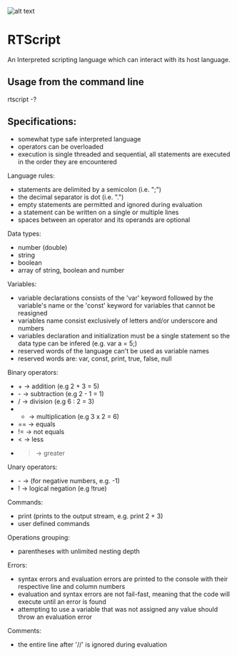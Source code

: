 ![alt text](https://github.com/miroiu/rt-script/blob/master/RTScript/icon.ico "RTScript logo")
# RTScript
An Interpreted scripting language which can interact with its host language.

## Usage from the command line
rtscript -?

## Specifications:
  - somewhat type safe interpreted language
  - operators can be overloaded
  - execution is single threaded and sequential, all statements are executed in the order they are encountered
  
Language rules: 
  - statements are delimited by a semicolon (i.e. ";")
  - the decimal separator is dot (i.e. ".")
  - empty statements are permitted and ignored during evaluation
  - a statement can be written on a single or multiple lines
  - spaces between an operator and its operands are optional

Data types:
  - number (double)
  - string
  - boolean
  - array of string, boolean and number

Variables:
  - variable declarations consists of the 'var' keyword followed by the variable's name or the 'const' keyword for variables that cannot be reasigned
  - variables name consist exclusively of letters and/or underscore and numbers
  - variables declaration and initialization must be a single statement so the data type can be infered (e.g. var a = 5;)
  - reserved words of the language can't be used as variable names
  - reserved words are: var, const, print, true, false, null

Binary operators:
  - \+ -> addition (e.g 2 + 3 = 5)
  - \- -> subtraction (e.g 2 - 1 = 1)
  - / -> division (e.g 6 : 2 = 3)
  - * -> multiplication (e.g 3 x 2 = 6)
  - == -> equals
  - != -> not equals
  - < -> less
  - > -> greater
  
Unary operators:
  - \- -> (for negative numbers, e.g. -1)
  - ! -> logical negation (e.g !true)

Commands:
  - print (prints to the output stream, e.g. print 2 + 3)
  - user defined commands

Operations grouping:
  - parentheses with unlimited nesting depth

Errors:
  - syntax errors and evaluation errors are printed to the console with their respective line and column numbers
  - evaluation and syntax errors are not fail-fast, meaning that the code will execute until an error is found
  - attempting to use a variable that was not assigned any value should throw an evaluation error

Comments:
  - the entire line after '//' is ignored during evaluation 
